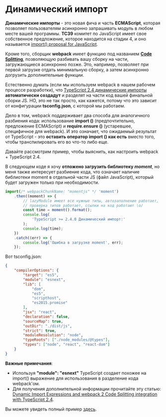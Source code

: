 # Динамический импорт

**Динамические импорты** - это новая фича и часть **ECMAScript**, которая позволяет пользователям асинхронно запрашивать модуль в любом месте вашей программы.
**TC39** комитет по JavaScript имеет свое собственное предложение, которое находится на стадии 4, и оно называется [import() proposal for JavaScript](https://github.com/tc39/proposal-dynamic-import).

Кроме того, сборщик **webpack** имеет функцию под названием [**Code Splitting**](https://webpack.js.org/guides/code-splitting/), позволяющую разбивать вашу сборку на части, загружающиеся асинхронно позже. Это, например, позволяет при первой загрузке отдать минимальную сборку, а затем асинхронно догрузить дополнительные функции.

Естественно думать (если мы используем webpack в нашем рабочем процессе разработки), что [TypeScript 2.4 динамические импорты](https://github.com/Microsoft/TypeScript/wiki/What%27s-new-in-TypeScript#dynamic-import-expressions) **автоматически создадут** и разделят на части код вашей финальной сборки JS. НО, это не так просто, как кажется, потому что это зависит от конфигурации **tsconfig.json**, с которой мы работаем.

Дело в том, webpack поддерживает два способа для аналогичного разбиения кода: использование **import ()** (предпочтительно, предложение ECMAScript) и **require.ensure ()** (устаревшее, специфичное для webpack). И это означает, что ожидаемый результат от TypeScript - это **оставить оператор import () как есть** вместо того, чтобы транспилировать его во что-то либо еще.

Давайте рассмотрим пример, чтобы выяснить, как настроить webpack + TypeScript 2.4.

В следующем коде я хочу **отложено загрузить библиотеку _moment_**, но меня также интересует разбиение кода, что означает наличие библиотеки moment в отдельной части JS (файл JavaScript), который будет загружен только при необходимости.

```ts
import(/* webpackChunkName: "momentjs" */ 'moment')
    .then((moment) => {
        // lazyModule имеет все нужные типы, автозаполнение работает,
        // проверка типов работает, ссылки на код работают \o/
        const time = moment().format();
        console.log(
            'TypeScript >= 2.4.0 Динамический импорт:'
        );
        console.log(time);
    })
    .catch((err) => {
        console.log('Ошибка в загрузке moment', err);
    });
```

Вот tsconfig.json:

```json
{
    "compilerOptions": {
        "target": "es5",
        "module": "esnext",
        "lib": [
            "dom",
            "es5",
            "scripthost",
            "es2015.promise"
        ],
        "jsx": "react",
        "declaration": false,
        "sourceMap": true,
        "outDir": "./dist/js",
        "strict": true,
        "moduleResolution": "node",
        "typeRoots": ["./node_modules/@types"],
        "types": ["node", "react", "react-dom"]
    }
}
```

**Важные примечания**:

-   Используя **"module": "esnext"** TypeScript создает похожее на import() выражение для использования в разделение кода webpack'ом.
-   Для получения дополнительной информации прочитайте эту статью: [Dynamic Import Expressions and webpack 2 Code Splitting integration with TypeScript 2.4](https://blog.josequinto.com/2017/06/29/dynamic-import-expressions-and-webpack-code-splitting-integration-with-typescript-2-4/).

Вы можете увидеть полный пример [здесь][dynamicimportcode].

[dynamicimportcode]: https://cdn.rawgit.com/basarat/typescript-book/705e4496/code/dynamic-import-expressions/dynamicImportExpression.js
